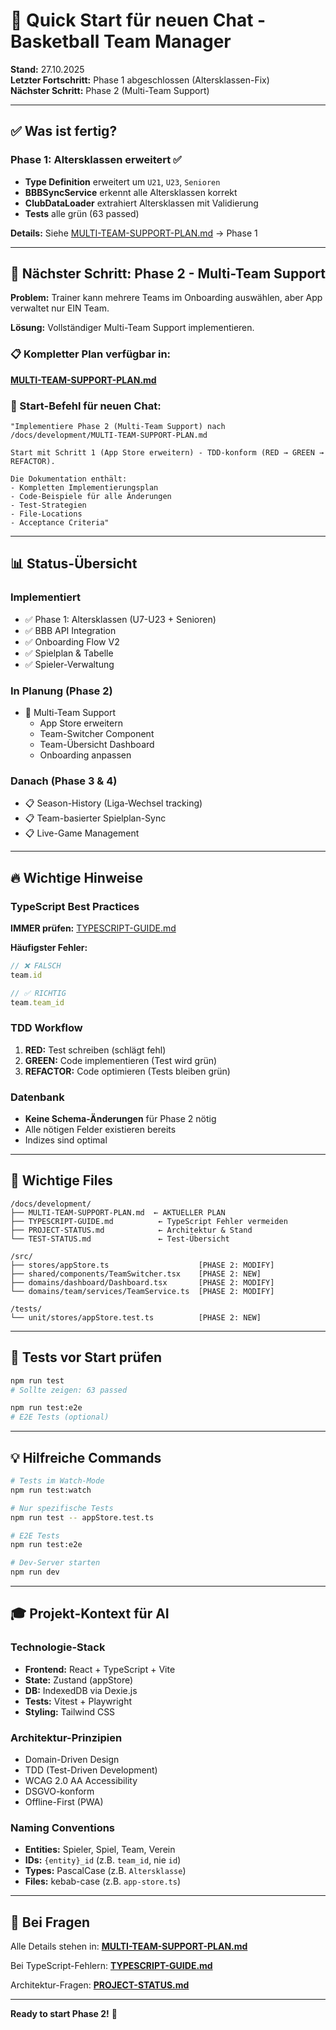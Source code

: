 # 🚀 Quick Start für neuen Chat - Basketball Team Manager

**Stand:** 27.10.2025  
**Letzter Fortschritt:** Phase 1 abgeschlossen (Altersklassen-Fix)  
**Nächster Schritt:** Phase 2 (Multi-Team Support)

---

## ✅ Was ist fertig?

### Phase 1: Altersklassen erweitert ✅
- **Type Definition** erweitert um `U21`, `U23`, `Senioren`
- **BBBSyncService** erkennt alle Altersklassen korrekt
- **ClubDataLoader** extrahiert Altersklassen mit Validierung
- **Tests** alle grün (63 passed)

**Details:** Siehe [MULTI-TEAM-SUPPORT-PLAN.md](./MULTI-TEAM-SUPPORT-PLAN.md) → Phase 1

---

## 🎯 Nächster Schritt: Phase 2 - Multi-Team Support

**Problem:** Trainer kann mehrere Teams im Onboarding auswählen, aber App verwaltet nur EIN Team.

**Lösung:** Vollständiger Multi-Team Support implementieren.

### 📋 Kompletter Plan verfügbar in:
**[MULTI-TEAM-SUPPORT-PLAN.md](./MULTI-TEAM-SUPPORT-PLAN.md)**

### 🚀 Start-Befehl für neuen Chat:

```
"Implementiere Phase 2 (Multi-Team Support) nach /docs/development/MULTI-TEAM-SUPPORT-PLAN.md

Start mit Schritt 1 (App Store erweitern) - TDD-konform (RED → GREEN → REFACTOR).

Die Dokumentation enthält:
- Kompletten Implementierungsplan
- Code-Beispiele für alle Änderungen
- Test-Strategien
- File-Locations
- Acceptance Criteria"
```

---

## 📊 Status-Übersicht

### Implementiert
- ✅ Phase 1: Altersklassen (U7-U23 + Senioren)
- ✅ BBB API Integration
- ✅ Onboarding Flow V2
- ✅ Spielplan & Tabelle
- ✅ Spieler-Verwaltung

### In Planung (Phase 2)
- 🚧 Multi-Team Support
  - App Store erweitern
  - Team-Switcher Component
  - Team-Übersicht Dashboard
  - Onboarding anpassen

### Danach (Phase 3 & 4)
- 📋 Season-History (Liga-Wechsel tracking)
- 📋 Team-basierter Spielplan-Sync
- 📋 Live-Game Management

---

## 🔥 Wichtige Hinweise

### TypeScript Best Practices
**IMMER prüfen:** [TYPESCRIPT-GUIDE.md](./TYPESCRIPT-GUIDE.md)

**Häufigster Fehler:**
```typescript
// ❌ FALSCH
team.id

// ✅ RICHTIG
team.team_id
```

### TDD Workflow
1. **RED:** Test schreiben (schlägt fehl)
2. **GREEN:** Code implementieren (Test wird grün)
3. **REFACTOR:** Code optimieren (Tests bleiben grün)

### Datenbank
- **Keine Schema-Änderungen** für Phase 2 nötig
- Alle nötigen Felder existieren bereits
- Indizes sind optimal

---

## 📁 Wichtige Files

```
/docs/development/
├── MULTI-TEAM-SUPPORT-PLAN.md  ← AKTUELLER PLAN
├── TYPESCRIPT-GUIDE.md          ← TypeScript Fehler vermeiden
├── PROJECT-STATUS.md            ← Architektur & Stand
└── TEST-STATUS.md               ← Test-Übersicht

/src/
├── stores/appStore.ts                    [PHASE 2: MODIFY]
├── shared/components/TeamSwitcher.tsx    [PHASE 2: NEW]
├── domains/dashboard/Dashboard.tsx       [PHASE 2: MODIFY]
└── domains/team/services/TeamService.ts  [PHASE 2: MODIFY]

/tests/
└── unit/stores/appStore.test.ts          [PHASE 2: NEW]
```

---

## 🧪 Tests vor Start prüfen

```bash
npm run test
# Sollte zeigen: 63 passed

npm run test:e2e
# E2E Tests (optional)
```

---

## 💡 Hilfreiche Commands

```bash
# Tests im Watch-Mode
npm run test:watch

# Nur spezifische Tests
npm run test -- appStore.test.ts

# E2E Tests
npm run test:e2e

# Dev-Server starten
npm run dev
```

---

## 🎓 Projekt-Kontext für AI

### Technologie-Stack
- **Frontend:** React + TypeScript + Vite
- **State:** Zustand (appStore)
- **DB:** IndexedDB via Dexie.js
- **Tests:** Vitest + Playwright
- **Styling:** Tailwind CSS

### Architektur-Prinzipien
- Domain-Driven Design
- TDD (Test-Driven Development)
- WCAG 2.0 AA Accessibility
- DSGVO-konform
- Offline-First (PWA)

### Naming Conventions
- **Entities:** Spieler, Spiel, Team, Verein
- **IDs:** `{entity}_id` (z.B. `team_id`, nie `id`)
- **Types:** PascalCase (z.B. `Altersklasse`)
- **Files:** kebab-case (z.B. `app-store.ts`)

---

## 🤝 Bei Fragen

Alle Details stehen in:
**[MULTI-TEAM-SUPPORT-PLAN.md](./MULTI-TEAM-SUPPORT-PLAN.md)**

Bei TypeScript-Fehlern:
**[TYPESCRIPT-GUIDE.md](./TYPESCRIPT-GUIDE.md)**

Architektur-Fragen:
**[PROJECT-STATUS.md](./PROJECT-STATUS.md)**

---

**Ready to start Phase 2!** 🚀
